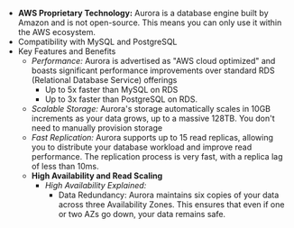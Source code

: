 - **AWS Proprietary Technology:** Aurora is a database engine built by Amazon and is not open-source. This means you can only use it within the AWS ecosystem.
- Compatibility with MySQL and PostgreSQL
- Key Features and Benefits
  - *Performance:* Aurora is advertised as "AWS cloud optimized" and boasts significant performance improvements over standard RDS (Relational Database Service) offerings
    - Up to 5x faster than MySQL on RDS
    - Up to 3x faster than PostgreSQL on RDS.
  - *Scalable Storage:* Aurora's storage automatically scales in 10GB increments as your data grows, up to a massive 128TB. You don't need to manually provision storage
  - *Fast Replication:* Aurora supports up to 15 read replicas, allowing you to distribute your database workload and improve read performance. The replication process is very fast, with a replica lag of less than 10ms.
  - **High Availability and Read Scaling**
    - *High Availability Explained:*
      - Data Redundancy: Aurora maintains six copies of your data across three Availability Zones. This ensures that even if one or two AZs go down, your data remains safe.
